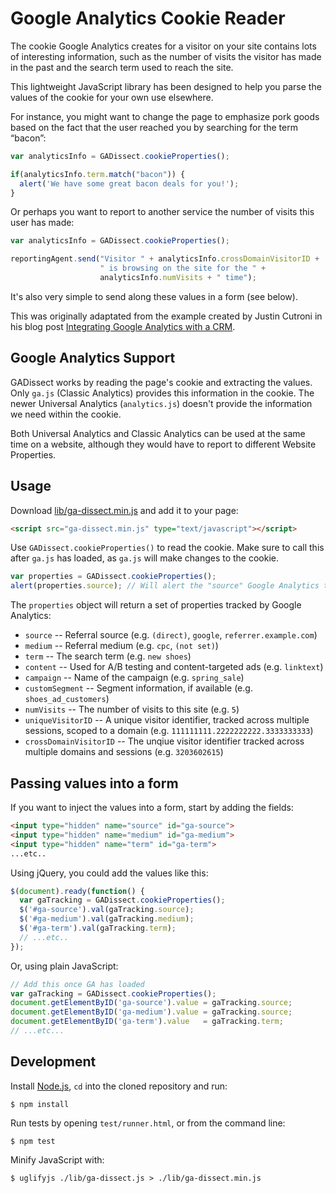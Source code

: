 # Google Analytics Cookie Reader

The cookie Google Analytics creates for a visitor on your site contains lots of interesting information, such as the number of visits the visitor has made in the past and the search term used to reach the site.

This lightweight JavaScript library has been designed to help you parse the values of the cookie for your own use elsewhere.

For instance, you might want to change the page to emphasize pork goods based on the fact that the user reached you by searching for the term “bacon”:

```javascript
var analyticsInfo = GADissect.cookieProperties();

if(analyticsInfo.term.match("bacon")) {
  alert('We have some great bacon deals for you!');
}
```

Or perhaps you want to report to another service the number of visits this user has made:

```javascript
var analyticsInfo = GADissect.cookieProperties();

reportingAgent.send("Visitor " + analyticsInfo.crossDomainVisitorID +
                    " is browsing on the site for the " +
                    analyticsInfo.numVisits + " time");
```

It's also very simple to send along these values in a form (see below).

This was originally adaptated from the example created by Justin Cutroni in his blog post [Integrating Google Analytics with a CRM](http://cutroni.com/blog/2009/03/18/updated-integrating-google-analytics-with-a-crm/).

## Google Analytics Support

GADissect works by reading the page's cookie and extracting the values.  Only `ga.js` (Classic Analytics) provides this information in the cookie. The newer Universal Analytics (`analytics.js`) doesn't provide the information we need within the cookie.

Both Universal Analytics and Classic Analytics can be used at the same time on a website, although they would have to report to different Website Properties.

## Usage

Download [lib/ga-dissect.min.js](lib/ga-dissect.min.js?raw=true) and add it to your page:

```html
<script src="ga-dissect.min.js" type="text/javascript"></script>
```

Use `GADissect.cookieProperties()` to read the cookie. Make sure to call this after `ga.js` has loaded, as `ga.js` will make changes to the cookie.

```javascript
var properties = GADissect.cookieProperties();
alert(properties.source); // Will alert the "source" Google Analytics tracks
```

The `properties` object will return a set of properties tracked by Google Analytics:

* `source` -- Referral source (e.g. `(direct)`, `google`, `referrer.example.com`)
* `medium` -- Referral medium (e.g. `cpc`, `(not set)`)
* `term` -- The search term (e.g. `new shoes`)
* `content` -- Used for A/B testing and content-targeted ads (e.g. `linktext`)
* `campaign` -- Name of the campaign (e.g. `spring_sale`)
* `customSegment` -- Segment information, if available (e.g. `shoes_ad_customers`)
* `numVisits` -- The number of visits to this site (e.g. `5`)
* `uniqueVisitorID` -- A unique visitor identifier, tracked across multiple sessions, scoped to a domain (e.g. `111111111.2222222222.3333333333`)
* `crossDomainVisitorID` -- The unqiue visitor identifier tracked across multiple domains and sessions (e.g. `3203602615`)

## Passing values into a form

If you want to inject the values into a form, start by adding the fields:

```html
<input type="hidden" name="source" id="ga-source">
<input type="hidden" name="medium" id="ga-medium">
<input type="hidden" name="term" id="ga-term">
...etc..
```

Using jQuery, you could add the values like this:

```javascript
$(document).ready(function() {
  var gaTracking = GADissect.cookieProperties();
  $('#ga-source').val(gaTracking.source);
  $('#ga-medium').val(gaTracking.medium);
  $('#ga-term').val(gaTracking.term);
  // ...etc..
});
```

Or, using plain JavaScript:

```javascript
// Add this once GA has loaded
var gaTracking = GADissect.cookieProperties();
document.getElementByID('ga-source').value = gaTracking.source;
document.getElementByID('ga-medium').value = gaTracking.source;
document.getElementByID('ga-term').value   = gaTracking.term;
// ...etc...
```

## Development

Install [Node.js](http://nodejs.org/), `cd` into the cloned repository and run:

    $ npm install

Run tests by opening `test/runner.html`, or from the command line:

    $ npm test

Minify JavaScript with:

    $ uglifyjs ./lib/ga-dissect.js > ./lib/ga-dissect.min.js
